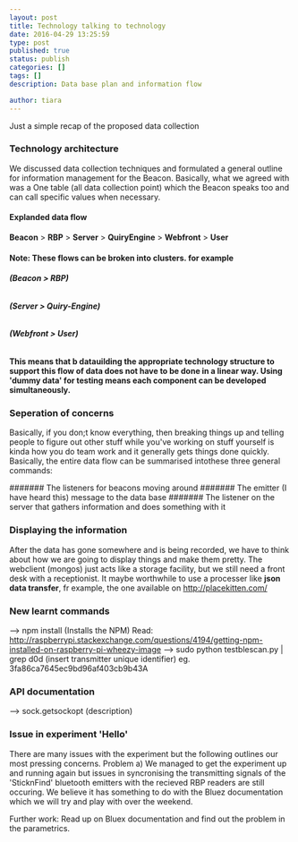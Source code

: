 ```yaml
---
layout: post
title: Technology talking to technology
date: 2016-04-29 13:25:59
type: post
published: true
status: publish
categories: []
tags: []
description: Data base plan and information flow

author: tiara
---
```


Just a simple recap of the proposed data collection

### Technology architecture 

We discussed data collection techniques and formulated a general outline for information management for the Beacon. Basically, what we agreed with was a One table (all data collection point) which the Beacon speaks too and can call specific values when necessary. 

#### Explanded data flow
**Beacon** > **RBP** > **Server** > **QuiryEngine** > **Webfront** > **User** 

#### Note: These flows can be broken into clusters. for example

###### **(Beacon > RBP)**
###### **(Server > Quiry-Engine)** 
###### **(Webfront > User)**

#### This means that b datauilding the appropriate technology structure to support this flow of data does not have to be done in a linear way. Using 'dummy data' for testing means each component can be developed simultaneously.

### Seperation of concerns 

Basically, if you don;t know everything, then breaking things up and telling people to figure out other stuff while you've working on stuff yourself is kinda how you do team work and it generally gets things done quickly. Basically, the entire data flow can be summarised intothese three general commands:

####### The listeners for beacons moving around
####### The emitter (I have heard this) message to the data base
####### The listener on the server that gathers information and does something with it

### Displaying the information

After the data has gone somewhere and is being recorded, we have to think about how we are going to display things and make them pretty. The webclient (mongos) just acts like a storage facility, but we still need a front desk with a receptionist. It maybe worthwhile to use a processer like **json data transfer**, fr example, the one available on http://placekitten.com/  

### New learnt commands 

--> npm install (Installs the NPM) Read: http://raspberrypi.stackexchange.com/questions/4194/getting-npm-installed-on-raspberry-pi-wheezy-image
--> sudo python testblescan.py | grep d0d (insert transmitter unique identifier) eg. 3fa86ca7645ec9bd96af403cb9b43A 
 
### API documentation
--> sock.getsockopt (description) 

### Issue in experiment 'Hello' 

There are many issues with the experiment but the following outlines our most pressing concerns. 
Problem a)
We managed to get the experiment up and running again but issues in syncronising the transmitting signals of the 'SticknFind' bluetooth emitters with the recieved RBP readers are still occuring. 
We believe it has something to do with the Bluez documentation which we will try and play with over the weekend. 

Further work: Read up on Bluex documentation and find out the problem in the parametrics. 

